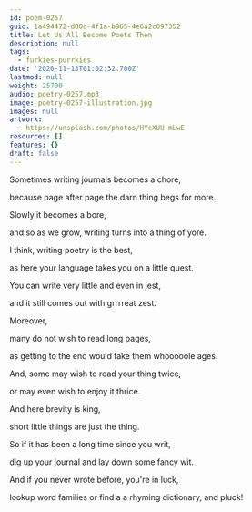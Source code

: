 ```yaml
---
id: poem-0257
guid: 1a494472-d80d-4f1a-b965-4e6a2c097352
title: Let Us All Become Poets Then
description: null
tags:
  - furkies-purrkies
date: '2020-11-13T01:02:32.700Z'
lastmod: null
weight: 25700
audio: poetry-0257.mp3
image: poetry-0257-illustration.jpg
images: null
artwork:
  - https://unsplash.com/photos/HYcXUU-mLwE
resources: []
features: {}
draft: false
---
```


Sometimes writing journals becomes a chore,

because page after page the darn thing begs for more.

Slowly it becomes a bore,

and so as we grow, writing turns into a thing of yore.

I think, writing poetry is the best,

as here your language takes you on a little quest.

You can write very little and even in jest,

and it still comes out with grrrreat zest.

Moreover,

many do not wish to read long pages,

as getting to the end would take them whooooole ages.

And, some may wish to read your thing twice,

or may even wish to enjoy it thrice.

And here brevity is king,

short little things are just the thing.

So if it has been a long time since you writ,

dig up your journal and lay down some fancy wit.

And if you never wrote before, you're in luck,

lookup word families or find a a rhyming dictionary, and pluck!
